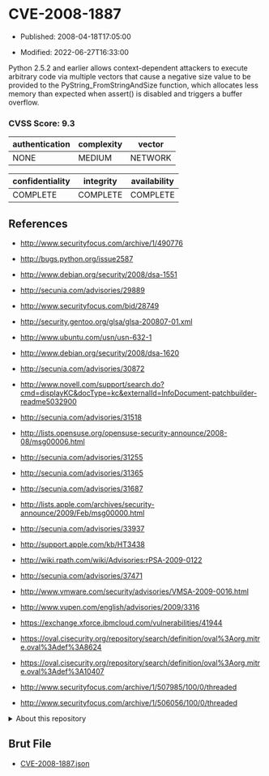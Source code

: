 # CVE-2008-1887

- Published: 2008-04-18T17:05:00

- Modified: 2022-06-27T16:33:00

Python 2.5.2 and earlier allows context-dependent attackers to execute arbitrary code via multiple vectors that cause a negative size value to be provided to the PyString_FromStringAndSize function, which allocates less memory than expected when assert() is disabled and triggers a buffer overflow.

### CVSS Score: **9.3**

| authentication | complexity | vector |
| --- | --- | --- |
| NONE | MEDIUM | NETWORK |

| confidentiality | integrity | availability |
| --- | --- | --- |
| COMPLETE | COMPLETE | COMPLETE |

## References

* http://www.securityfocus.com/archive/1/490776

* http://bugs.python.org/issue2587

* http://www.debian.org/security/2008/dsa-1551

* http://secunia.com/advisories/29889

* http://www.securityfocus.com/bid/28749

* http://security.gentoo.org/glsa/glsa-200807-01.xml

* http://www.ubuntu.com/usn/usn-632-1

* http://www.debian.org/security/2008/dsa-1620

* http://secunia.com/advisories/30872

* http://www.novell.com/support/search.do?cmd=displayKC&docType=kc&externalId=InfoDocument-patchbuilder-readme5032900

* http://secunia.com/advisories/31518

* http://lists.opensuse.org/opensuse-security-announce/2008-08/msg00006.html

* http://secunia.com/advisories/31255

* http://secunia.com/advisories/31365

* http://secunia.com/advisories/31687

* http://lists.apple.com/archives/security-announce/2009/Feb/msg00000.html

* http://secunia.com/advisories/33937

* http://support.apple.com/kb/HT3438

* http://wiki.rpath.com/wiki/Advisories:rPSA-2009-0122

* http://secunia.com/advisories/37471

* http://www.vmware.com/security/advisories/VMSA-2009-0016.html

* http://www.vupen.com/english/advisories/2009/3316

* https://exchange.xforce.ibmcloud.com/vulnerabilities/41944

* https://oval.cisecurity.org/repository/search/definition/oval%3Aorg.mitre.oval%3Adef%3A8624

* https://oval.cisecurity.org/repository/search/definition/oval%3Aorg.mitre.oval%3Adef%3A10407

* http://www.securityfocus.com/archive/1/507985/100/0/threaded

* http://www.securityfocus.com/archive/1/506056/100/0/threaded

<details>
<summary>About this repository</summary> 

  This repository is part of the project [Live Hack CVE](https://github.com/Live-Hack-CVE). Main website can be found [www.live-hack.org](https://www.live-hack.org) 
  
  Made by [Sn0wAlice](https://github.com/Sn0wAlice) for the people that care about security and need to have a feed of the latest CVEs. Hope you enjoy it, don't forget to star the repo and follow me on [Twitter](https://twitter.com/Sn0wAlice) and [Github](https://github.com/Sn0wAlice). And that is my [personnal website](https://www.alice-snow.me/)

  - [Home Page](https://github.com/Live-Hack-CVE)
  - [Framework](https://github.com/Live-Hack-CVE/cve-framework)
  - [CVE database](https://github.com/Live-Hack-CVE/full_database)
  - [Changelog](https://github.com/Live-Hack-CVE/Changelog)
</details>

## Brut File

* [CVE-2008-1887.json](https://raw.githubusercontent.com/Live-Hack-CVE/full_database/main/cves/2008/CVE-2008-1887.json)

